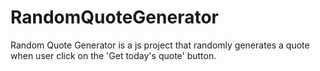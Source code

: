 # RandomQuoteGenerator
Random Quote Generator is a js project that randomly generates a quote when user click on the 'Get today's quote' button.

